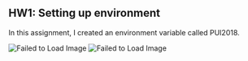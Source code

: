 HW1: Setting up environment 
-------------

In this assignment, I created an environment variable called PUI2018.

![Failed to Load Image](../screenshots/HW1_SC_Bashrc.png)
![Failed to Load Image](../screenshots/HW1_SC_CommandLine.png)